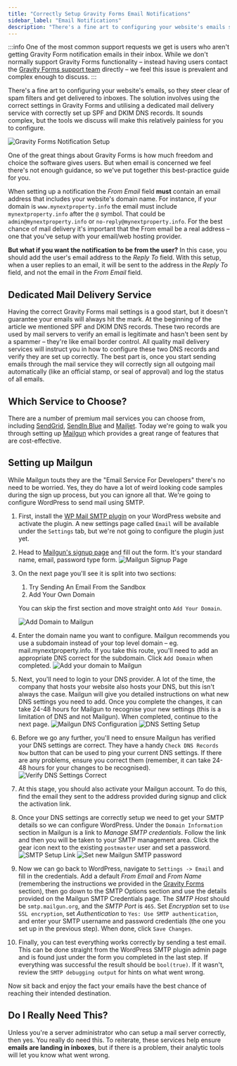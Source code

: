 ```yaml
---
title: "Correctly Setup Gravity Forms Email Notifications"
sidebar_label: "Email Notifications"
description: "There's a fine art to configuring your website's emails so they steer clear of spam filters and get delivered to inboxes. We detail the best solution."
---
```


:::info
One of the most common support requests we get is users who aren't getting Gravity Form notification emails in their inbox. While we don't normally support Gravity Forms functionality – instead having users contact the [Gravity Forms support team](https://www.gravityforms.com/support/) directly – we feel this issue is prevalent and complex enough to discuss.
:::

There's a fine art to configuring your website's emails, so they steer clear of spam filters and get delivered to inboxes. The solution involves using the correct settings in Gravity Forms and utilising a dedicated mail delivery service with correctly set up SPF and DKIM DNS records. It sounds complex, but the tools we discuss will make this relatively painless for you to configure.

![Gravity Forms Notification Setup](https://resources.gravitypdf.com/uploads/2021/03/v2.5-Email-Notifications-Setup.png) 

One of the great things about Gravity Forms is how much freedom and choice the software gives users. But when email is concerned we feel there's not enough guidance, so we've put together this best-practice guide for you. 

When setting up a notification the *From Email* field **must** contain an email address that includes your website's domain name. For instance, if your domain is `www.mynextproperty.info` the email must include `mynextproperty.info` after the `@` symbol. That could be `admin@mynextproperty.info` or `no-reply@mynextproperty.info`. For the best chance of mail delivery it's important that the From email be a real address – one that you've setup with your email/web hosting provider. 

**But what if you want the notification to be from the user?** In this case, you should add the user's email address to the *Reply To* field. With this setup, when a user replies to an email, it will be sent to the address in the *Reply To* field, and not the email in the *From Email* field.

## Dedicated Mail Delivery Service 

Having the correct Gravity Forms mail settings is a good start, but it doesn't guarantee your emails will always hit the mark. At the beginning of the article we mentioned SPF and DKIM DNS records. These two records are used by mail servers to verify an email is legitimate and hasn't been sent by a spammer – they're like email border control. All quality mail delivery services will instruct you in how to configure these two DNS records and verify they are set up correctly. The best part is, once you start sending emails through the mail service they will correctly sign all outgoing mail automatically (like an official stamp, or seal of approval) and log the status of all emails.

## Which Service to Choose? 

There are a number of premium mail services you can choose from, including [SendGrid](https://sendgrid.com/), [SendIn Blue](https://www.sendinblue.com/) and [Mailjet](https://www.mailjet.com/). Today we're going to walk you through setting up [Mailgun](http://www.mailgun.com/) which provides a great range of features that are cost-effective. 

## Setting up Mailgun 

While Mailgun touts they are the "Email Service For Developers" there's no need to be worried. Yes, they do have a lot of weird looking code samples during the sign up process, but you can ignore all that. We're going to configure WordPress to send mail using SMTP.

1.  First, install the [WP Mail SMTP plugin](https://wordpress.org/plugins/wp-mail-smtp/) on your WordPress website and activate the plugin. A new settings page called `Email` will be available under the `Settings` tab, but we're not going to configure the plugin just yet.
2.  Head to [Mailgun's signup page](https://mailgun.com/signup) and fill out the form. It's your standard name, email, password type form. ![Mailgun Signup Page](https://resources.gravitypdf.com/uploads/2015/10/initial-signup.png)

3.  On the next page you'll see it is split into two sections:

    1.  Try Sending An Email From the Sandbox
    2.  Add Your Own Domain

    You can skip the first section and move straight onto `Add Your Domain`. 

    ![Add Domain to Mailgun](https://resources.gravitypdf.com/uploads/2015/10/add-domain.png)

4.  Enter the domain name you want to configure. Mailgun recommends you use a subdomain instead of your top level domain – eg. mail.mynextproperty.info. If you take this route, you'll need to add an appropriate DNS correct for the subdomain. Click `Add Domain` when completed. ![Add your domain to Mailgun](https://resources.gravitypdf.com/uploads/2015/10/enter-domain.png)

5.  Next, you'll need to login to your DNS provider. A lot of the time, the company that hosts your website also hosts your DNS, but this isn't always the case. Mailgun will give you detailed instructions on what new DNS settings you need to add. Once you complete the changes, it can take 24-48 hours for Mailgun to recognise your new settings (this is a limitation of DNS and not Mailgun). When completed, continue to the next page. ![Mailgun DNS Configuration](https://resources.gravitypdf.com/uploads/2015/10/dns-config.png) ![DNS Setting Setup](https://resources.gravitypdf.com/uploads/2015/10/dns-config-2.png)

6.  Before we go any further, you'll need to ensure Mailgun has verified your DNS settings are correct. They have a handy `Check DNS Records Now` button that can be used to ping your current DNS settings. If there are any problems, ensure you correct them (remember, it can take 24-48 hours for your changes to be recognised). ![Verify DNS Settings Correct](https://resources.gravitypdf.com/uploads/2015/10/dns-verification.png)

7.  At this stage, you should also activate your Mailgun account. To do this, find the email they sent to the address provided during signup and click the activation link.

8.  Once your DNS settings are correctly setup we need to get your SMTP details so we can configure WordPress. Under the `Domain Information` section in Mailgun is a link to *Manage SMTP credentials*. Follow the link and then you will be taken to your SMTP management area. Click the gear icon next to the existing `postmaster` user and set a password. ![SMTP Setup Link](https://resources.gravitypdf.com/uploads/2015/10/manage-credentials.png) ![Set new Mailgun SMTP password](https://resources.gravitypdf.com/uploads/2015/10/set-smtp-password.png)

9.  Now we can go back to WordPress, navigate to `Settings -> Email` and fill in the credentials. Add a default *From Email* and *From Name* (remembering the instructions we provided in the [Gravity Forms](#gravityforms) section), then go down to the SMTP Options section and use the details provided on the Mailgun SMTP Credentials page. The *SMTP Host* should be `smtp.mailgun.org`, and the *SMTP Port* is `465`. Set *Encryption* set to `Use SSL encryption`, set *Authentication* to `Yes: Use SMTP authentication`, and enter your SMTP username and password credentials (the one you set up in the previous step). When done, click `Save Changes`.

10. Finally, you can test everything works correctly by sending a test email. This can be done straight from the WordPress SMTP plugin admin page and is found just under the form you completed in the last step. If everything was successful the result should be `bool(true)`. If it wasn't, review the `SMTP debugging output` for hints on what went wrong.

Now sit back and enjoy the fact your emails have the best chance of reaching their intended destination.

## Do I Really Need This? 

Unless you're a server administrator who can setup a mail server correctly, then yes. You really do need this. To reiterate, these services help ensure **emails are landing in inboxes**, but if there is a problem, their analytic tools will let you know what went wrong.
